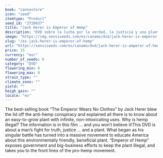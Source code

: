 ```yaml
---
book: "cannastore"
icon: "seed"
itemtype: "Product"
seed_id: "2720037"
title: "Jack Herer is Emperor of Hemp"
description: "DVD sobre la lucha por la verdad, la justicia y una planta. Un intento por educar a America sobre esta planta ecológica y beneficiosa ¡Pídelo!"
image: "https://img.sensiseeds.com/es/canamo/dvd/jack-herer-is-emperor-of-hemp-image.png"
slug: "/es-jack-herer-is-emperor-of-hemp"
url: "https://sensiseeds.com/es/canamo/dvd/jack-herer-is-emperor-of-hemp?a_aid=cannastore"
price: 15
currency: "eur"
number_of_seeds: 0
category: "DVD"
flowering_min: 0
flowering_max: 0
strain_type: ""
climate_zone: ""
yield: ""
heigh_gain: ""
locale: "es"
---
```

The best-selling book “The Emperor Wears No Clothes” by Jack Herer blew the lid off the anti-hemp conspiracy and explained all there is to know about an easy-to-grow plant with infinite, non-intoxicating uses. Why is hemp illegal? The information is in this film … and you won’t believe it!This DVD is about a man’s fight for truth, justice … and a plant. What began as his singular battle has turned into a massive movement to educate America about this environmentally friendly, beneficial plant. “Emperor of Hemp” exposes government and big-business efforts to keep the plant illegal, and takes you to the front lines of the pro-hemp movement.

